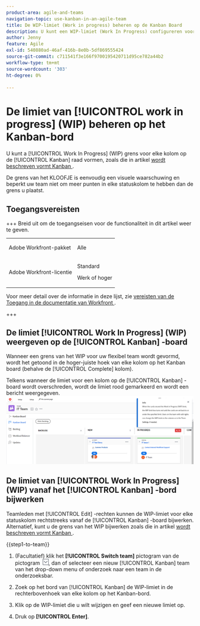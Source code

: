 ```yaml
---
product-area: agile-and-teams
navigation-topic: use-kanban-in-an-agile-team
title: De WIP-limiet (Work in progress) beheren op de Kanban Board
description: U kunt een WIP-limiet (Work In Progress) configureren voor elke kolom op het Kanban-bord. De grens van het KLOOFJE is eenvoudig een visuele waarschuwing en beperkt uw team niet om meer punten in elke statuskolom te hebben dan de grens u plaatst.
author: Jenny
feature: Agile
exl-id: 540880ad-46af-416b-8e0b-5df869555424
source-git-commit: c711541f3e166f9700195420711d95ce782a44b2
workflow-type: tm+mt
source-wordcount: '303'
ht-degree: 0%

---
```


# De limiet van [!UICONTROL work in progress] (WIP) beheren op het Kanban-bord

U kunt a [!UICONTROL Work In Progress] (WIP) grens voor elke kolom op de [!UICONTROL Kanban] raad vormen, zoals die in artikel [ wordt beschreven vormt Kanban ](../../agile/get-started-with-agile-in-workfront/configure-kanban.md).

De grens van het KLOOFJE is eenvoudig een visuele waarschuwing en beperkt uw team niet om meer punten in elke statuskolom te hebben dan de grens u plaatst.

## Toegangsvereisten

+++ Breid uit om de toegangseisen voor de functionaliteit in dit artikel weer te geven.

<table style="table-layout:auto"> 
 <col> 
 </col> 
 <col> 
 </col> 
 <tbody> 
  <tr> 
   <td role="rowheader">Adobe Workfront-pakket</td> 
   <td> <p>Alle</p> </td> 
  </tr> 
  <tr> 
   <td role="rowheader">Adobe Workfront-licentie</td> 
   <td> <p>Standard</p> 
   <p>Werk of hoger</p> </td> 
  </tr>
 </tbody> 
</table>

Voor meer detail over de informatie in deze lijst, zie [ vereisten van de Toegang in de documentatie van Workfront ](/help/quicksilver/administration-and-setup/add-users/access-levels-and-object-permissions/access-level-requirements-in-documentation.md).

+++

## De limiet [!UICONTROL Work In Progress] (WIP) weergeven op de [!UICONTROL Kanban] -board

Wanneer een grens van het WIP voor uw flexibel team wordt gevormd, wordt het getoond in de hoger-juiste hoek van elke kolom op het Kanban board (behalve de [!UICONTROL Complete] kolom).

Telkens wanneer de limiet voor een kolom op de [!UICONTROL Kanban] -board wordt overschreden, wordt de limiet rood gemarkeerd en wordt een bericht weergegeven.
![ grens van het WIP ](assets/kanban-wip.png)

## De limiet van [!UICONTROL Work In Progress] (WIP) vanaf het [!UICONTROL Kanban] -bord bijwerken

Teamleden met [!UICONTROL Edit] -rechten kunnen de WIP-limiet voor elke statuskolom rechtstreeks vanaf de [!UICONTROL Kanban] -board bijwerken. Alternatief, kunt u de grens van het WIP bijwerken zoals die in artikel [ wordt beschreven vormt Kanban ](../../agile/get-started-with-agile-in-workfront/configure-kanban.md).

{{step1-to-team}}

1. (Facultatief) klik het **[!UICONTROL Switch team]** pictogram van de pictogram ![ Schakelaar teampictogram ](assets/switch-team-icon.png), dan of selecteer een nieuw [!UICONTROL Kanban] team van het drop-down menu of onderzoek naar een team in de onderzoeksbar.

1. Zoek op het bord van [!UICONTROL Kanban] de WIP-limiet in de rechterbovenhoek van elke kolom op het Kanban-bord.
1. Klik op de WIP-limiet die u wilt wijzigen en geef een nieuwe limiet op.
1. Druk op **[!UICONTROL Enter]**.
